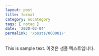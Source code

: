 ```yaml
---
layout: post
title: format
category: nocategory
tags: [ notag ]
date: '2020-02-04'
permalink: '/posts/000001/'
---
```


This is sample text.
이것은 샘플 텍스트입니다.